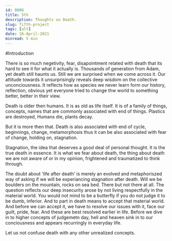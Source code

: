 ```yaml
---
id: 0006
title: 5th
description: Thoughts on Death.
slug: fifth-project
tags: [alt]
date: 16-April-2021
minread: 5 min
---
```

#Introduction

There is so much negetivity, fear, disapointment related with death that its hard to see it for what it actually is.
Thousands of generation from Adam, yet death still haunts us. Still we are surprised when we come across it. Our attitude towards it unsurprisingly reveals deep wisdom on the collective unconciousness. It reflects how as species we never learn form our history, reflection, obvious yet everyone tried to change thw world to something better, better in their view.

Death is older then humans. It is as old as life itself. It is of a family of things, concepts, names that are commonly associated with end of things. Plastics are destroyed, Humans die, plants decay.

But it is more then that. Death is also associated with end of cycle, beginnings, change, metamorphosis thus it can be also associated with fear of change, holding on, stagnation.

Stagnation, the idea that deserves a good deal of personal thought. It is the true death in essence. It is what we fear about death, the thing about death we are not aware of or in my opinion, frightened and traumatized to think through.

The doubt about 'life after death' is merely an evolved and metaphoriszed way of asking if we will be experiancing stagnation after death. Will we be boulders on the mountain, rocks on sea bed. There but not there at all. The question reflects our deep insecurity arose by not living respectfully in the material world. You would not mind to be a butterfly if you do not judge it to be dumb, inferior. And to part in death means to accept that material world. And before we can accept it, we have to resolve our issues with it, face our guilt, pride, fear. And these are best resolved earlier in life. Before we dive in to higher concepts of judgemetn day, hell and heaven sink in to our conciousness and appears recurringly in everyday life.

Let us not confuse death with any other unrealized concepts.
